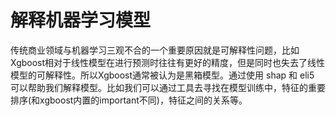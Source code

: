 # 解释机器学习模型

传统商业领域与机器学习三观不合的一个重要原因就是可解释性问题，比如Xgboost相对于线性模型在进行预测时往往有更好的精度，但是同时也失去了线性模型的可解释性。所以Xgboost通常被认为是黑箱模型。通过使用 shap 和 eli5 可以帮助我们解释模型。比如我们可以通过工具去寻找在模型训练中，特征的重要排序(和xgboost内置的important不同)，特征之间的关系等。

